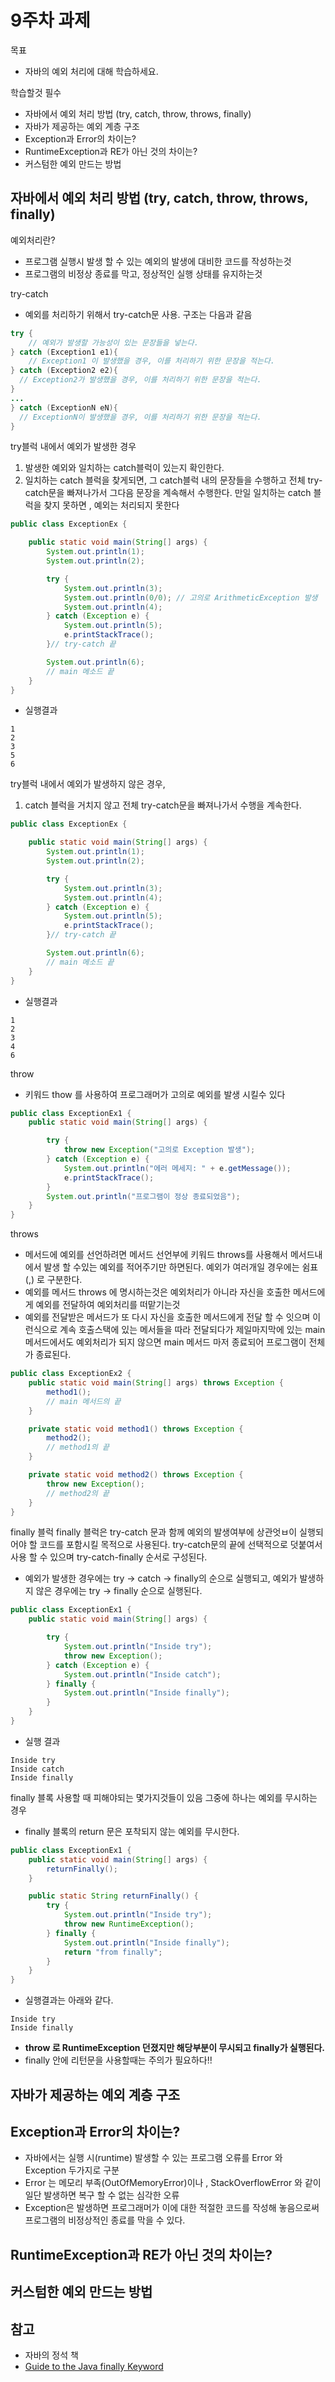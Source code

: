 # 9주차 과제
목표
- 자바의 예외 처리에 대해 학습하세요.

학습할것 필수
- 자바에서 예외 처리 방법 (try, catch, throw, throws, finally)
- 자바가 제공하는 예외 계층 구조
- Exception과 Error의 차이는?
- RuntimeException과 RE가 아닌 것의 차이는?
- 커스텀한 예외 만드는 방법

## 자바에서 예외 처리 방법 (try, catch, throw, throws, finally)
예외처리란?
- 프로그램 실행시 발생 할 수 있는 예외의 발생에 대비한 코드를 작성하는것
- 프로그램의 비정상 종료를 막고, 정상적인 실행 상태를 유지하는것

try-catch
- 예외를 처리하기 위해서 try-catch문 사용. 구조는 다음과 같음
~~~java
try {
    // 예외가 발생할 가능성이 있는 문장들을 넣는다.
} catch (Exception1 e1){
    // Exception1 이 발생했을 경우, 이를 처리하기 위한 문장을 적는다.
} catch (Exception2 e2){
  // Exception2가 발생했을 경우, 이를 처리하기 위한 문장을 적는다.
}
...
} catch (ExceptionN eN){
  // ExceptionN이 발생했을 경우, 이를 처리하기 위한 문장을 적는다.
}
~~~

try블럭 내에서 예외가 발생한 경우
1. 발생한 예외와 일치하는 catch블럭이 있는지 확인한다.
2. 일치하는 catch 블럭을 찾게되면, 그 catch블럭 내의 문장들을 수행하고 전체 try-catch문을 빠져나가서 그다음 문장을 계속해서 수행한다. 만일 일치하는 catch 블럭을 찾지 못하면 , 예외는 처리되지 못한다

~~~java
public class ExceptionEx {

    public static void main(String[] args) {
        System.out.println(1);
        System.out.println(2);

        try {
            System.out.println(3);
            System.out.println(0/0); // 고의로 ArithmeticException 발생
            System.out.println(4);
        } catch (Exception e) {
            System.out.println(5);
            e.printStackTrace();
        }// try-catch 끝

        System.out.println(6);
        // main 메소드 끝
    }
}

~~~
- 실행결과
~~~
1
2
3
5
6
~~~


try블럭 내에서 예외가 발생하지 않은 경우,
1. catch 블럭을 거치지 않고 전체 try-catch문을 빠져나가서 수행을 계속한다.
~~~java
public class ExceptionEx {

    public static void main(String[] args) {
        System.out.println(1);
        System.out.println(2);

        try {
            System.out.println(3);
            System.out.println(4);
        } catch (Exception e) {
            System.out.println(5);
            e.printStackTrace();
        }// try-catch 끝

        System.out.println(6);
        // main 메소드 끝 
    }
}
~~~
- 실행결과
~~~
1
2
3
4
6
~~~

throw
- 키워드 thow 를 사용하여 프로그래머가 고의로 예외를 발생 시킬수 있다
~~~java
public class ExceptionEx1 {
    public static void main(String[] args) {

        try {
            throw new Exception("고의로 Exception 발생");
        } catch (Exception e) {
            System.out.println("에러 메세지: " + e.getMessage());
            e.printStackTrace();
        }
        System.out.println("프로그램이 정상 종료되었음");
    }
}
~~~

throws
- 메서드에 예외를 선언하려면 메서드 선언부에 키워드 throws를 사용해서 메서드내에서 발생 할 수있는 예외를 적어주기만 하면된다. 예외가 여러개일 경우에는 쉼표(,) 로 구분한다.
- 예외를 메서드 throws 에 명시하는것은 예외처리가 아니라 자신을 호출한 메서드에게 예외를 전달하여 예외처리를 떠맡기는것
- 예외를 전달받은 메서드가 또 다시 자신을 호출한 메서드에게 전달 할 수 잇으며 이런식으로 계속 호출스택에 있는 메서들을 따라 전달되다가 제일마지막에 있는 main 메서드에서도 예외처리가 되지 않으면 main 메서드 마저 종료되어 프로그램이 전체가 종료된다.
~~~java
public class ExceptionEx2 {
    public static void main(String[] args) throws Exception {
        method1();
        // main 메서드의 끝
    }

    private static void method1() throws Exception {
        method2();
        // method1의 끝
    }

    private static void method2() throws Exception {
        throw new Exception();
        // method2의 끝
    }
}
~~~

finally 블럭
finally 블럭은 try-catch 문과 함께 예외의 발생여부에 상관엇ㅂ이 실행되어야 할 코드를 포함시킬 목적으로 사용된다. try-catch문의 끝에 선택적으로 덧붙여서 사용 할 수 있으며 try-catch-finally 순서로 구성된다.

- 예외가 발생한 경우에는 try -> catch -> finally의 순으로 실행되고, 예외가 발생하지 않은 경우에는 try -> finally 순으로 실행된다.
~~~java
public class ExceptionEx1 {
    public static void main(String[] args) {

        try {
            System.out.println("Inside try");
            throw new Exception();
        } catch (Exception e) {
            System.out.println("Inside catch");
        } finally {
            System.out.println("Inside finally");
        }
    }
}
~~~
- 실행 결과
~~~
Inside try
Inside catch
Inside finally
~~~

finally 블록 사용할 때 피해야되는 몇가지것들이 있음
그중에 하나는 예외를 무시하는 경우
- finally 블록의 return 문은 포착되지 않는 예외를 무시한다.
~~~java
public class ExceptionEx1 {
    public static void main(String[] args) {
        returnFinally();
    }

    public static String returnFinally() {
        try {
            System.out.println("Inside try");
            throw new RuntimeException();
        } finally {
            System.out.println("Inside finally");
            return "from finally";
        }
    }
}
~~~

- 실행결과는 아래와 같다.
~~~
Inside try
Inside finally
~~~
- **throw 로 RuntimeException 던졌지만 해당부분이 무시되고 finally가 실행된다.**
- finally 안에 리턴문을 사용할때는 주의가 필요하다!!


## 자바가 제공하는 예외 계층 구조

## Exception과 Error의 차이는?
- 자바에서는 실행 시(runtime) 발생할 수 있는 프로그램 오류를 Error 와 Exception 두가지로 구분
- Error 는 메모리 부족(OutOfMemoryError)이나 , StackOverflowError 와 같이 일단 발생하면 복구 할 수 없는 심각한 오류
- Exception은 발생하면 프로그래머가 이에 대한 적절한 코드를 작성해 놓음으로써 프로그램의 비정상적인 종료를 막을 수 있다.
  
## RuntimeException과 RE가 아닌 것의 차이는?

## 커스텀한 예외 만드는 방법


## 참고
- 자바의 정석 책
- [Guide to the Java finally Keyword](https://www.baeldung.com/java-finally-keyword)